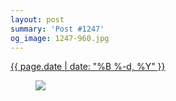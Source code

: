 ```yaml
---
layout: post
summary: 'Post #1247'
og_image: 1247-960.jpg
---
```


<p>
 <time>
  <a href="/1247">
   {{ page.date | date: "%B %-d, %Y" }}
  </a>
 </time>
 <a href="/1247">
  <figure data-taken="12/6/2020">
   <img sizes="(min-width: 700px) 50vw, calc(100vw - 2rem)" src="{{ site.assets_url }}/1247-480.jpg" srcset="{{ site.assets_url }}/1247-240.jpg 240w, {{ site.assets_url }}/1247-480.jpg 480w, {{ site.assets_url }}/1247-720.jpg 720w, {{ site.assets_url }}/1247-960.jpg 960w"/>
  </figure>
 </a>
</p>
